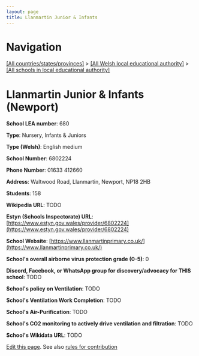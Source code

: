 ```yaml
---
layout: page
title: Llanmartin Junior & Infants
---
```

# Navigation

[[All countries/states/provinces]](../../..) > [[All Welsh local educational authority]](../..) > [[All schools in local educational authority]](..)

# Llanmartin Junior & Infants (Newport)

**School LEA number**: 680

**Type**: Nursery, Infants & Juniors

**Type (Welsh)**: English medium

**School Number**: 6802224

**Phone Number**: 01633 412660

**Address**: Waltwood Road, Llanmartin, Newport, NP18 2HB

**Students**: 158

**Wikipedia URL**: TODO

**Estyn (Schools Inspectorate) URL**: [https://www.estyn.gov.wales/provider/6802224](https://www.estyn.gov.wales/provider/6802224)

**School Website**: [https://www.llanmartinprimary.co.uk/](https://www.llanmartinprimary.co.uk/)

**School's overall airborne virus protection grade (0-5)**: 0

**Discord, Facebook, or WhatsApp group for discovery/advocacy for THIS school**: TODO

**School's policy on Ventilation**: TODO

**School's Ventilation Work Completion**: TODO

**School's Air-Purification**: TODO

**School's CO2 monitoring to actively drive ventilation and filtration**: TODO

**School's Wikidata URL**: TODO




[Edit this page](https://github.com/VentilationProject/Wales/edit/prif/./Newport/Llanmartin_Junior_&_Infants.md). See also [rules for contribution](../../../contribution-rules/)